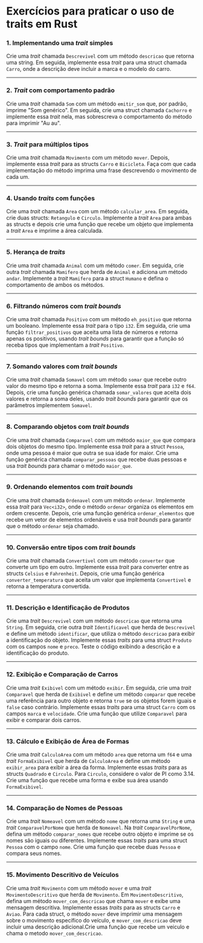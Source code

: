 # Exercícios para praticar o uso de traits em Rust

### 1. Implementando uma *trait* simples
Crie uma *trait* chamada `Descrevivel` com um método `descricao` que retorna uma string. Em seguida, implemente essa *trait* para uma struct chamada `Carro`, onde a descrição deve incluir a marca e o modelo do carro.

---

### 2. *Trait* com comportamento padrão
Crie uma *trait* chamada `Som` com um método `emitir_som` que, por padrão, imprime "Som genérico". Em seguida, crie uma struct chamada `Cachorro` e implemente essa *trait* nela, mas sobrescreva o comportamento do método para imprimir "Au au".

---

### 3. *Trait* para múltiplos tipos
Crie uma *trait* chamada `Movimento` com um método `mover`. Depois, implemente essa *trait* para as structs `Carro` e `Bicicleta`. Faça com que cada implementação do método imprima uma frase descrevendo o movimento de cada um.

---

### 4. Usando *traits* com funções
Crie uma *trait* chamada `Area` com um método `calcular_area`. Em seguida, crie duas structs: `Retangulo` e `Circulo`. Implemente a *trait* `Area` para ambas as structs e depois crie uma função que recebe um objeto que implementa a *trait* `Area` e imprime a área calculada.

---

### 5. Herança de *traits*
Crie uma *trait* chamada `Animal` com um método `comer`. Em seguida, crie outra *trait* chamada `Mamifero` que herda de `Animal` e adiciona um método `andar`. Implemente a *trait* `Mamifero` para a struct `Humano` e defina o comportamento de ambos os métodos.

---

### 6. Filtrando números com *trait bounds*
Crie uma *trait* chamada `Positivo` com um método `eh_positivo` que retorna um booleano. Implemente essa *trait* para o tipo `i32`. Em seguida, crie uma função `filtrar_positivos` que aceita uma lista de números e retorna apenas os positivos, usando *trait bounds* para garantir que a função só receba tipos que implementam a *trait* `Positivo`.

---

### 7. Somando valores com *trait bounds*
Crie uma *trait* chamada `Somavel` com um método `somar` que recebe outro valor do mesmo tipo e retorna a soma. Implemente essa *trait* para `i32` e `f64`. Depois, crie uma função genérica chamada `somar_valores` que aceita dois valores e retorna a soma deles, usando *trait bounds* para garantir que os parâmetros implementem `Somavel`.

---

### 8. Comparando objetos com *trait bounds*
Crie uma *trait* chamada `Comparavel` com um método `maior_que` que compara dois objetos do mesmo tipo. Implemente essa *trait* para a struct `Pessoa`, onde uma pessoa é maior que outra se sua idade for maior. Crie uma função genérica chamada `comparar_pessoas` que recebe duas pessoas e usa *trait bounds* para chamar o método `maior_que`.

---

### 9. Ordenando elementos com *trait bounds*
Crie uma *trait* chamada `Ordenavel` com um método `ordenar`. Implemente essa *trait* para `Vec<i32>`, onde o método `ordenar` organiza os elementos em ordem crescente. Depois, crie uma função genérica `ordenar_elementos` que recebe um vetor de elementos ordenáveis e usa *trait bounds* para garantir que o método `ordenar` seja chamado.

---

### 10. Conversão entre tipos com *trait bounds*
Crie uma *trait* chamada `Convertivel` com um método `converter` que converte um tipo em outro. Implemente essa *trait* para converter entre as structs `Celsius` e `Fahrenheit`. Depois, crie uma função genérica `converter_temperatura` que aceita um valor que implementa `Convertivel` e retorna a temperatura convertida.

---

### 11. Descrição e Identificação de Produtos
Crie uma *trait* `Descrevivel` com um método `descricao` que retorna uma `String`. Em seguida, crie outra *trait* `Identificavel` que herda de `Descrevivel` e define um método `identificar`, que utiliza o método `descricao` para exibir a identificação do objeto. Implemente essas *traits* para uma struct `Produto` com os campos `nome` e `preco`. Teste o código exibindo a descrição e a identificação do produto.

---

### 12. Exibição e Comparação de Carros
Crie uma *trait* `Exibivel` com um método `exibir`. Em seguida, crie uma *trait* `Comparavel` que herda de `Exibivel` e define um método `comparar` que recebe uma referência para outro objeto e retorna `true` se os objetos forem iguais e `false` caso contrário. Implemente essas *traits* para uma struct `Carro` com os campos `marca` e `velocidade`. Crie uma função que utilize `Comparavel` para exibir e comparar dois carros.

---

### 13. Cálculo e Exibição de Área de Formas
Crie uma *trait* `CalculoArea` com um método `area` que retorna um `f64` e uma *trait* `FormaExibivel` que herda de `CalculoArea` e define um método `exibir_area` para exibir a área da forma. Implemente essas *traits* para as structs `Quadrado` e `Circulo`. Para `Circulo`, considere o valor de PI como 3.14. Crie uma função que recebe uma forma e exibe sua área usando `FormaExibivel`.

---

### 14. Comparação de Nomes de Pessoas
Crie uma *trait* `Nomeavel` com um método `nome` que retorna uma `String` e uma *trait* `ComparavelPorNome` que herda de `Nomeavel`. Na *trait* `ComparavelPorNome`, defina um método `comparar_nomes` que recebe outro objeto e imprime se os nomes são iguais ou diferentes. Implemente essas *traits* para uma struct `Pessoa` com o campo `nome`. Crie uma função que recebe duas `Pessoa` e compara seus nomes.

---

### 15. Movimento Descritivo de Veículos
Crie uma *trait* `Movimento` com um método `mover` e uma *trait* `MovimentoDescritivo` que herda de `Movimento`. Em `MovimentoDescritivo`, defina um método `mover_com_descricao` que chama `mover` e exibe uma mensagem descritiva. Implemente essas *traits* para as structs `Carro` e `Aviao`. Para cada struct, o método `mover` deve imprimir uma mensagem sobre o movimento específico do veículo, e `mover_com_descricao` deve incluir uma descrição adicional.Crie uma função que recebe um veiculo e chama o metodo `mover_com_descricao`.
